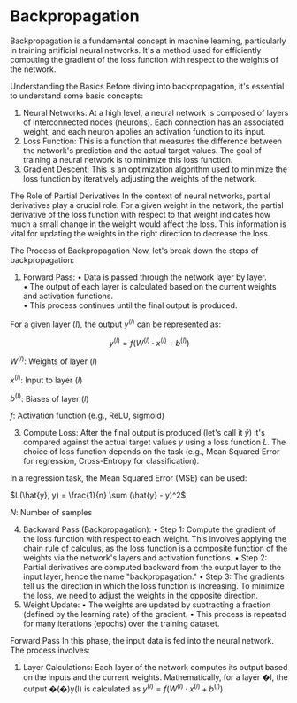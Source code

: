 # Backpropagation

Backpropagation is a fundamental concept in machine learning, particularly in training artificial neural networks. It's a method used for efficiently computing the gradient of the loss function with respect to the weights of the network.

Understanding the Basics
Before diving into backpropagation, it's essential to understand some basic concepts:
1.	Neural Networks: At a high level, a neural network is composed of layers of interconnected nodes (neurons). Each connection has an associated weight, and each neuron applies an activation function to its input.
2.	Loss Function: This is a function that measures the difference between the network's prediction and the actual target values. The goal of training a neural network is to minimize this loss function.
3.	Gradient Descent: This is an optimization algorithm used to minimize the loss function by iteratively adjusting the weights of the network.

The Role of Partial Derivatives
In the context of neural networks, partial derivatives play a crucial role. For a given weight in the network, the partial derivative of the loss function with respect to that weight indicates how much a small change in the weight would affect the loss. This information is vital for updating the weights in the right direction to decrease the loss.

The Process of Backpropagation
Now, let's break down the steps of backpropagation:
1.	Forward Pass:
•	Data is passed through the network layer by layer.  
•	The output of each layer is calculated based on the current weights and activation functions.  
•	This process continues until the final output is produced.  

For a given layer ${(l)}$, the output $y^{(l)}$ can be represented as:

$$y^{(l)} = f(W^{(l)} \cdot x^{(l)} + b^{(l)})$$   

$W^{(l)}$: Weights of layer ${(l)}$  

$x^{(l)}$: Input to layer ${(l)}$  

$b^{(l)}$: Biases of layer ${(l)}$   

$f$: Activation function (e.g., ReLU, sigmoid)  

3.	Compute Loss:
After the final output is produced (let's call it $\hat{y}$) it's compared against the actual target values $y$ using a loss function $L$. The choice of loss function depends on the task (e.g., Mean Squared Error for regression, Cross-Entropy for classification).

In a regression task, the Mean Squared Error (MSE) can be used:

$L(\hat{y}, y) = \frac{1}{n} \sum (\hat{y} - y)^2$

$N$: Number of samples 


4.	Backward Pass (Backpropagation):
•	Step 1: Compute the gradient of the loss function with respect to each weight. This involves applying the chain rule of calculus, as the loss function is a composite function of the weights via the network's layers and activation functions.
•	Step 2: Partial derivatives are computed backward from the output layer to the input layer, hence the name "backpropagation."
•	Step 3: The gradients tell us the direction in which the loss function is increasing. To minimize the loss, we need to adjust the weights in the opposite direction.
5.	Weight Update:
•	The weights are updated by subtracting a fraction (defined by the learning rate) of the gradient.
•	This process is repeated for many iterations (epochs) over the training dataset.

Forward Pass
In this phase, the input data is fed into the neural network. The process involves:
1.	Layer Calculations: Each layer of the network computes its output based on the inputs and the current weights. Mathematically, for a layer �l, the output �(�)y(l) is calculated as $y^{(l)} = f(W^{(l)} \cdot x^{(l)} + b^{(l)})$

